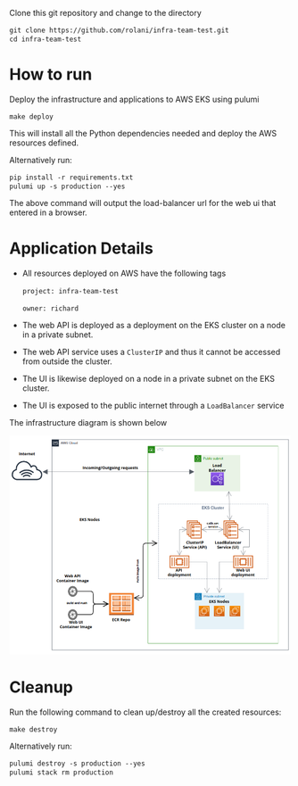 Clone this git repository and change to the directory
```
git clone https://github.com/rolani/infra-team-test.git
cd infra-team-test
```

# How to run

Deploy the infrastructure and applications to AWS EKS using pulumi
```
make deploy
```
This will install all the Python dependencies needed and deploy the AWS resources defined.

Alternatively run:
```
pip install -r requirements.txt
pulumi up -s production --yes
```
The above command will output the load-balancer url for the web ui that entered in a browser.

# Application Details

- All resources deployed on AWS have the following tags

  `project: infra-team-test`

  `owner: richard`
- The web API is deployed as a deployment on the EKS cluster on a node in a private subnet. 
- The web API service uses a `ClusterIP` and thus it cannot be accessed from outside the cluster.
- The UI is likewise deployed on a node in a private subnet on the EKS cluster.
- The UI is exposed to the public internet through a `LoadBalancer` service

The infrastructure diagram is shown below

 ![architecture diagram](/diagram/intra-team-test.png)

# Cleanup

Run the following command to clean up/destroy all the created resources:
```
make destroy
```
Alternatively run:
```
pulumi destroy -s production --yes
pulumi stack rm production 
```
